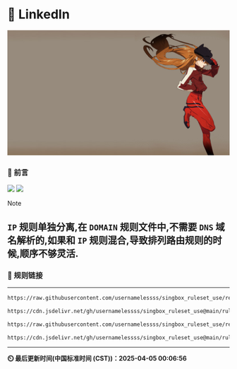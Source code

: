 
# 🧸 LinkedIn
![](https://raw.githubusercontent.com/usernamelessss/picture-bed/main/images/202504042256831.jpg)
### 📣 前言
![](https://shields.io/badge/-移除重复规则-ff69b4) ![](https://shields.io/badge/-IP&nbsp;规则单独存放不与&nbsp;DOMAIN&nbsp;等混合-green)
> [!NOTE]
**`IP` 规则单独分离,在 `DOMAIN` 规则文件中,不需要 `DNS` 域名解析的,如果和 `IP` 规则混合,导致排列路由规则的时候,顺序不够灵活.**
---

###  🔗 规则链接
---

```url
https://raw.githubusercontent.com/usernamelessss/singbox_ruleset_use/refs/heads/main/rule/LinkedIn/LinkedIn_No_IP.json
```

```url
https://cdn.jsdelivr.net/gh/usernamelessss/singbox_ruleset_use@main/rule/LinkedIn/LinkedIn_No_IP.json
```

```url
https://raw.githubusercontent.com/usernamelessss/singbox_ruleset_use/refs/heads/main/rule/LinkedIn/LinkedIn_No_IP.srs
```

```url
https://cdn.jsdelivr.net/gh/usernamelessss/singbox_ruleset_use@main/rule/LinkedIn/LinkedIn_No_IP.srs
```

---
**⏲️ 最后更新时间(中国标准时间 (CST))：2025-04-05 00:06:56**